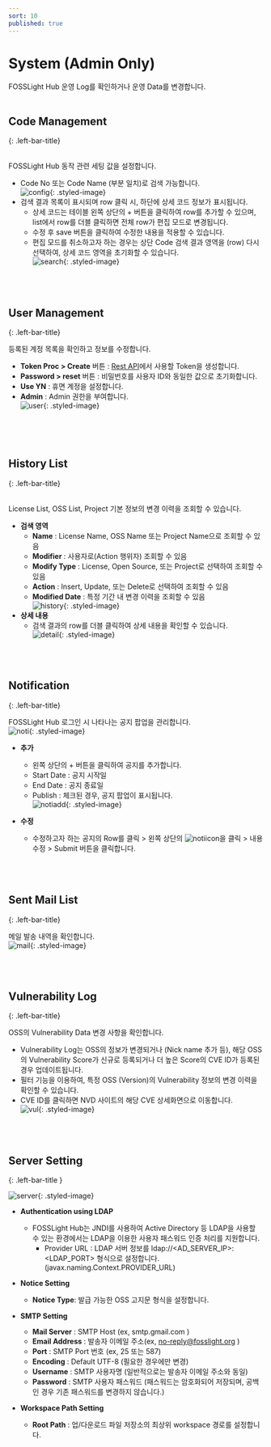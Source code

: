 ```yaml
---
sort: 10
published: true
---
```

# System (Admin Only)
FOSSLight Hub 운영 Log를 확인하거나 운영 Data를 변경합니다.
<br><br>

## Code Management
{: .left-bar-title}  
<br>

FOSSLight Hub 동작 관련 세팅 값을 설정합니다.     
- Code No 또는 Code Name (부분 일치)로 검색 가능합니다.  
![config](images/9_system_code.png){: .styled-image}<br>      
- 검색 결과 목록이 표시되며 row 클릭 시, 하단에 상세 코드 정보가 표시됩니다.  
    - 상세 코드는 테이블 왼쪽 상단의 + 버튼을 클릭하여 row를 추가할 수 있으며, list에서 row를 더블 클릭하면 전체 row가 편집 모드로 변경됩니다.  
    - 수정 후 save 버튼을 클릭하여 수정한 내용을 적용할 수 있습니다.  
    - 편집 모드를 취소하고자 하는 경우는 상단 Code 검색 결과 영역을 (row) 다시 선택하여, 상세 코드 영역을 초기화할 수 있습니다.  
![search](images/9_system_code_search.png){: .styled-image}    
<br><br><br>


## User Management  
{: .left-bar-title}
<br> 

등록된 계정 목록을 확인하고 정보를 수정합니다.  
- **Token Proc > Create** 버튼 : [Rest API](https://fosslight.org/hub-guide/advanced/2_rest_api_2.html)에서 사용할 Token을 생성합니다.   
- **Password > reset** 버튼 : 비밀번호를 사용자 ID와 동일한 값으로 초기화합니다.     
- **Use YN** : 휴면 계정을 설정합니다.   
- **Admin** : Admin 권한을 부여합니다.     
![user](images/9_system_user.png){: .styled-image}  

<br><br><br>

## History List  
{: .left-bar-title}  
<br> 

License List, OSS List, Project 기본 정보의 변경 이력을 조회할 수 있습니다.  
- **검색 영역** 
    - **Name** : License Name, OSS Name 또는 Project Name으로 조회할 수 있음     
    - **Modifier** : 사용자로(Action 행위자)  조회할 수 있음    
    - **Modify Type** : License, Open Source, 또는 Project로 선택하여 조회할 수 있음      
    - **Action** : Insert, Update, 또는 Delete로 선택하여 조회할 수 있음      
    - **Modified Date** : 특정 기간 내 변경 이력을 조회할 수 있음    
![history](images/9_system_history.png){: .styled-image}  
- **상세 내용**  
    -  검색 결과의 row를 더블 클릭하여 상세 내용을 확인할 수 있습니다.  
    ![detail](images/9_system_history_detail.png){: .styled-image}   
<br><br><br>

## Notification  
{: .left-bar-title}
<br>

FOSSLight Hub 로그인 시 나타나는 공지 팝업을 관리합니다.   
![noti](images/9_system_noti_list.png){: .styled-image}    
- **추가**
    - 왼쪽 상단의 + 버튼을 클릭하여 공지를 추가합니다.    
    - Start Date : 공지 시작일  
    - End Date : 공지 종료일  
    - Publish : 체크된 경우, 공지 팝업이 표시됩니다.   
    ![notiadd](images/9_system_noti_add.png){: .styled-image}     

- **수정**  
    - 수정하고자 하는 공지의 Row를 클릭 > 왼쪽 상단의 ![notiicon](images/9_system_noti_modify_icon.png)을 클릭 > 내용 수정 > Submit 버튼을 클릭합니다.         
<br><br><br>

## Sent Mail List    
{: .left-bar-title}
<br>    

메일 발송 내역을 확인합니다.    
![mail](images/9_system_mail.png){: .styled-image}  
<br><br><br>


## Vulnerability Log  
{: .left-bar-title}
<br>    

OSS의 Vulnerability Data 변경 사항을 확인합니다.  
- Vulnerability Log는 OSS의 정보가 변경되거나 (Nick name 추가 등), 해당 OSS의 Vulnerability Score가 신규로 등록되거나 더 높은 Score의 CVE ID가 등록된 경우 업데이트됩니다.  
- 필터 기능을 이용하여, 특정 OSS (Version)의 Vulnerability 정보의 변경 이력을 확인할 수 있습니다.  
- CVE ID를 클릭하면 NVD 사이트의 해당 CVE 상세화면으로 이동합니다.  
![vul](images/9_system_vul.png){: .styled-image}    
<br><br><br>


## Server Setting  
{: .left-bar-title }
<br>   

![server](images/9_system_server.png){: .styled-image}    
- **Authentication using LDAP**  
    - FOSSLight Hub는 JNDI를 사용하여 Active Directory 등 LDAP을 사용할 수 있는 환경에서는 LDAP을 이용한 사용자 패스워드 인증 처리를 지원합니다.  
        - Provider URL : LDAP 서버 정보를 ldap://&lt;AD_SERVER_IP&gt;:&lt;LDAP_PORT&gt; 형식으로 설정합니다. (javax.naming.Context.PROVIDER_URL)  

- **Notice Setting**   
    - **Notice Type**: 발급 가능한 OSS 고지문 형식을 설정합니다.  

- **SMTP Setting**    
    - **Mail Server** : SMTP Host (ex, smtp.gmail.com )    
    - **Email Address** : 발송자 이메일 주소(ex, no-reply@fosslight.org )  
    - **Port** : SMTP Port 번호 (ex, 25 또는 587)  
    - **Encoding** : Default UTF-8 (필요한 경우에만 변경)  
    - **Username** : SMTP 사용자명 (일반적으로는 발송자 이메일 주소와 동일)  
    - **Password** : SMTP 사용자 패스워드 (패스워드는 암호화되어 저장되며, 공백인 경우 기존 패스워드를 변경하지 않습니다.)  

- **Workspace Path Setting**  
    - **Root Path** : 업/다운로드 파일 저장소의 최상위 workspace 경로를 설정합니다.    
